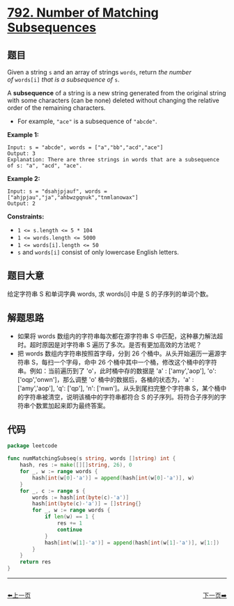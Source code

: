 # [792. Number of Matching Subsequences](https://leetcode.com/problems/number-of-matching-subsequences/)


## 题目

Given a string `s` and an array of strings `words`, return *the number of* `words[i]` *that is a subsequence of* `s`.

A **subsequence** of a string is a new string generated from the original string with some characters (can be none) deleted without changing the relative order of the remaining characters.

- For example, `"ace"` is a subsequence of `"abcde"`.

**Example 1:**

```
Input: s = "abcde", words = ["a","bb","acd","ace"]
Output: 3
Explanation: There are three strings in words that are a subsequence of s: "a", "acd", "ace".
```

**Example 2:**

```
Input: s = "dsahjpjauf", words = ["ahjpjau","ja","ahbwzgqnuk","tnmlanowax"]
Output: 2
```

**Constraints:**

- `1 <= s.length <= 5 * 104`
- `1 <= words.length <= 5000`
- `1 <= words[i].length <= 50`
- `s` and `words[i]` consist of only lowercase English letters.

## 题目大意

给定字符串 S 和单词字典 words, 求 words[i] 中是 S 的子序列的单词个数。

## 解题思路

- 如果将 words 数组内的字符串每次都在源字符串 S 中匹配，这种暴力解法超时。超时原因是对字符串 S 遍历了多次。是否有更加高效的方法呢？
- 把 words 数组内字符串按照首字母，分到 26 个桶中。从头开始遍历一遍源字符串 S，每扫一个字母，命中 26 个桶中其中一个桶，修改这个桶中的字符串。例如：当前遍历到了 'o'，此时桶中存的数据是 'a' : ['amy','aop'], 'o': ['oqp','onwn']，那么调整 'o' 桶中的数据后，各桶的状态为，'a' : ['amy','aop'], 'q': ['qp'], 'n': ['nwn']。从头到尾扫完整个字符串 S，某个桶中的字符串被清空，说明该桶中的字符串都符合 S 的子序列。将符合子序列的字符串个数累加起来即为最终答案。

## 代码

```go
package leetcode

func numMatchingSubseq(s string, words []string) int {
	hash, res := make([][]string, 26), 0
	for _, w := range words {
		hash[int(w[0]-'a')] = append(hash[int(w[0]-'a')], w)
	}
	for _, c := range s {
		words := hash[int(byte(c)-'a')]
		hash[int(byte(c)-'a')] = []string{}
		for _, w := range words {
			if len(w) == 1 {
				res += 1
				continue
			}
			hash[int(w[1]-'a')] = append(hash[int(w[1]-'a')], w[1:])
		}
	}
	return res
}
```


----------------------------------------------
<div style="display: flex;justify-content: space-between;align-items: center;">
<p><a href="https://books.halfrost.com/leetcode/ChapterFour/0700~0799/0786.K-th-Smallest-Prime-Fraction/">⬅️上一页</a></p>
<p><a href="https://books.halfrost.com/leetcode/ChapterFour/0700~0799/0793.Preimage-Size-of-Factorial-Zeroes-Function/">下一页➡️</a></p>
</div>
